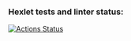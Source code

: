 ### Hexlet tests and linter status:
[![Actions Status](https://github.com/AslanFazyltegi/devops-for-programmers-project-74/actions/workflows/hexlet-check.yml/badge.svg)](https://github.com/AslanFazyltegi/devops-for-programmers-project-74/actions)
